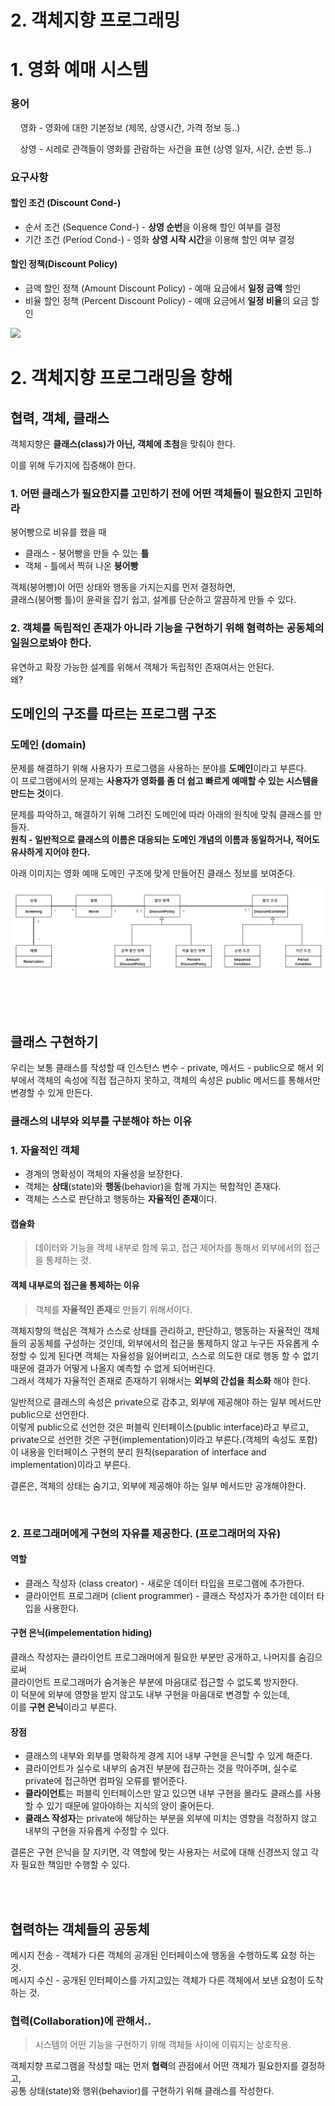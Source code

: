 # 2. 객체지향 프로그래밍

# 1. 영화 예매 시스템

### 용어

    영화 - 영화에 대한 기본정보 (제목, 상영시간, 가격 정보 등..) 

    상영 - 시레로 관객들이 영화를 관람하는 사건을 표현 (상영 일자, 시간, 순번 등..)

### 요구사항

#### **할인 조건** (Discount Cond-)    
- 순서 조건 (Sequence Cond-) - **상영 순번**을 이용해 할인 여부를 결정
- 기간 조건 (Period Cond-) - 영화 **상영 시작 시간**을 이용해 할인 여부 결정
#### **할인 정책**(Discount Policy)
- 금액 할인 정책 (Amount Discount Policy) - 예매 요금에서 **일정 금액** 할인
- 비율 할인 정책 (Percent Discount Policy) - 예매 요금에서 **일정 비율**의 요금 할인 

![](D:\study\.blog\blog\오브젝트\ch_2\2023-12-09-16-54-47-image.png)



# 2. 객체지향 프로그래밍을 향해

## 협력, 객체, 클래스

객체지향은 **클래스(class)가 아닌, 객체에 초첨**을 맞춰야 한다.

이를 위해 두가지에 집중해야 한다.

### 1. 어떤 클래스가 필요한지를 고민하기 전에 어떤 객체들이 필요한지 고민하라
   
   붕어빵으로 비유를 했을 때 
   - 클래스 - 붕어빵을 만들 수 있는 **틀**
   - 객체 - 틀에서 찍혀 나온 **붕어빵**
   
   객체(붕어빵)이 어떤 상태와 행동을 가지는지를 먼저 결정하면,    
   클래스(붕어빵 틀)이 윤곽을 잡기 쉽고, 설계를 단순하고 깔끔하게 만들 수 있다.

### 2. 객체를 독립적인 존재가 아니라 기능을 구현하기 위해 혐력하는 공동체의 일원으로봐야 한다.
유연하고 확장 가능한 설계를 위해서 객체가 독립적인 존재여서는 안된다.    
왜?


## 도메인의 구조를 따르는 프로그램 구조
### 도메인 (domain)
문제를 해결하기 위해 사용자가 프로그램을 사용하는 분야를 **도메인**이라고 부른다.   
이 프로그램에서의 문제는 **사용자가 영화를 좀 더 쉽고 빠르게 예매할 수 있는 시스템을 만드는 것**이다.

문제를 파악하고, 해결하기 위해 그려진 도메인에 따라 아래의 원칙에 맞춰 클래스를 만들자.    
**원칙 - 일반적으로 클래스의 이름은 대응되는 도메인 개념의 이름과 동일하거나, 적어도 유사하게 지어야 한다.**


아래 이미지는 영화 예매 도메인 구조에 맞게 만들어진 클래스 정보를 보여준다.    

![Alt text](image.png)

<br/>
<br/>
<br/>

## 클래스 구현하기

우리는 보통 클래스를 작성할 때 인스턴스 변수 - private, 메서드 - public으로 해서 외부에서 객체의 속성에 직접 접근하지 못하고, 객체의 속성은 public 메서드를 통해서만 변경할 수 있게 만든다.    

### 클래스의 내부와 외부를 구분해야 하는 이유

### 1. 자율적인 객체
- 경계의 명확성이 객체의 자율성을 보장한다.
- 객체는 **상태**(state)와 **행동**(behavior)을 함께 가지는 복합적인 존재다.
- 객체는 스스로 판단하고 행동하는 **자율적인 존재**이다.

#### 캡슐화
> 데이터와 기능을 객체 내부로 함께 묶고, 접근 제어자를 통해서 외부에서의 접근을 통제하는 것.

#### 객체 내부로의 접근을 통제하는 이유
> 객체를 **자율적인 존재**로 만들기 위해서이다.    

객체지향의 핵심은 객체가 스스로 상태를 관리하고, 판단하고, 행동하는 자율적인 객체들의 공동체를 구성하는 것인데, 외부에서의 접근을 통제하지 않고 누구든 자유롭게 수정할 수 있게 된다면 객체는 자율성을 잃어버리고, 스스로 의도한 대로 행동 할 수 없기 때문에 결과가 어떻게 나올지 예측할 수 없게 되어버린다.    
그래서 객체가 자율적인 존재로 존재하기 위해서는 **외부의 간섭을 최소화** 해야 한다.       

일반적으로 클래스의 속성은 private으로 감추고, 외부에 제공해야 하는 일부 메서드만 public으로 선언한다.    
이렇게 public으로 선언한 것은 퍼블릭 인터페이스(public interface)라고 부르고,     
private으로 선언한 것은 구현(implementation)이라고 부른다.(객체의 속성도 포함)    
이 내용을 인터페이스 구현의 분리 원칙(separation of interface and implementation)이라고 부른다.

결론은, 객체의 상태는 숨기고, 외부에 제공해야 하는 일부 메서드만 공개해야한다.

<br/>

### 2. 프로그래머에게 구현의 자유를 제공한다. (프로그래머의 자유)
#### 역할
- 클래스 작성자 (class creator) - 새로운 데이터 타입을 프로그램에 추가한다.
- 클라이언트 프로그래머 (client programmer) - 클래스 작성자가 추가한 데이터 타입을 사용한다.

#### 구현 은닉(impelementation hiding)
클래스 작성자는 클라이언트 프로그래머에게 필요한 부분만 공개하고, 나머지를 숨김으로써    
클라이언트 프로그래머가 숨겨놓은 부분에 마음대로 접근할 수 없도록 방지한다.    
이 덕분에 외부에 영향을 받지 않고도 내부 구현을 마음대로 변경할 수 있는데,    
이를 **구현 은닉**이라고 부른다.

#### 장점
- 클래스의 내부와 외부를 명확하게 경계 지어 내부 구현을 은닉할 수 있게 해준다.
- 클라이언트가 실수로 내부의 숨겨진 부분에 접근하는 것을 막아주며, 실수로 private에 접근하면 컴파일 오류를 뱉어준다.
- **클라이언트**는 퍼블릭 인터페이스만 알고 있으면 내부 구현을 몰라도 클래스를 사용할 수 있기 때문에 알아야하는 지식의 양이 줄어든다.
- **클래스 작성자**는 private에 해당하는 부분을 외부에 미치는 영향을 걱정하지 않고 내부의 구현을 자유롭게 수정할 수 있다.

결론은 구현 은닉을 잘 지키면, 각 역할에 맞는 사용자는 서로에 대해 신경쓰지 않고 각자 필요한 책임만 수행할 수 있다.

<br/>
<br/>


## 협력하는 객체들의 공동체

메시지 전송 - 객체가 다른 객체의 공개된 인터페이스에 행동을 수행하도록 요청 하는 것.    
메시지 수신 - 공개된 인터페이스를 가지고있는 객체가 다른 객체에서 보낸 요청이 도착하는 것.

### 협력(Collaboration)에 관해서..
> 시스템의 어떤 기능을 구현하기 위해 객체들 사이에 이뤄지는 상호작용.

객체지향 프로그램을 작성할 때는 먼저 **협력**의 관점에서 어떤 객체가 필요한지를 결정하고,    
공통 상태(state)와 행위(behavior)를 구현하기 위해 클래스를 작성한다.












   
